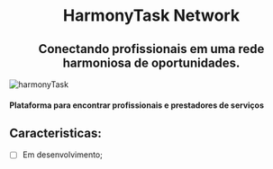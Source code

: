 <h1 align="center"> HarmonyTask Network </h1>
<h2 align="center"> Conectando profissionais em uma rede harmoniosa de oportunidades. </h2>

![harmonyTask](https://github.com/plotzZzky/HarmonyTask/assets/12895974/c163dd08-94a2-43ab-af27-fd2d08fd9efb)

#### Plataforma para encontrar profissionais e prestadores de serviços

## Caracteristicas:
- [ ] Em desenvolvimento;
